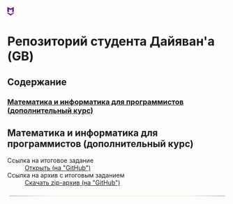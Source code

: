![](https://github.com/DAYIAWAN/Course-at-GB/blob/main/myTemplates/dev/myIcon.png?raw=true "")
# Репозиторий студента Дайяван'а (GB)

## Содержание
### [Математика и информатика для программистов (дополнительный курс)](#myTag_one)

<a name="myTag_one"><h2>Математика и информатика для программистов (дополнительный курс)</h2></a>

<dl>
  <dt>Ссылка на итоговое задание</dt>
  <dd><a href="https://github.com/DAYIAWAN/Course-at-GB/tree/main/myCourses/Maths_and_Info_for_Program_(add-course)/main" target="_blank">Открыть (на "GitHub")</a></dd>

  <dt>Ссылка на архив с итоговым заданием</dt>
  <dd><a href="https://github.com/DAYIAWAN/Course-at-GB/raw/main/myCourses/Maths_and_Info_for_Program_(add-course)/main/Archive.zip" target="_blank">Скачать zip-архив (на "GitHub")</a></dd>
</dl>

![](https://github.com/DAYIAWAN/Course-at-GB/blob/main/myTemplates/Var_1/index_files/0.gif?raw=true "")

<!--

![DAYIAWAN](https://github.com/DAYIAWAN/Course-at-GB/blob/main/myTemplates/Var_1/index_files/0.gif?raw=true "DAYIAWAN")

<a href="https://github.com/DAYIAWAN/Course-at-GB/blob/main/myTemplates/Var_1/index_files/0.gif?raw=true" target="_blank"><img src="https://github.com/DAYIAWAN/Course-at-GB/blob/main/myTemplates/Var_1/index_files/0.gif?raw=true" 
alt="DAYIAWAN" width="auto" height="auto" border="0" /></a>

-->
